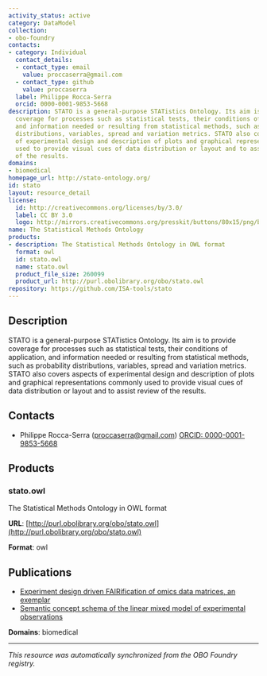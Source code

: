 ```yaml
---
activity_status: active
category: DataModel
collection:
- obo-foundry
contacts:
- category: Individual
  contact_details:
  - contact_type: email
    value: proccaserra@gmail.com
  - contact_type: github
    value: proccaserra
  label: Philippe Rocca-Serra
  orcid: 0000-0001-9853-5668
description: STATO is a general-purpose STATistics Ontology. Its aim is to provide
  coverage for processes such as statistical tests, their conditions of application,
  and information needed or resulting from statistical methods, such as probability
  distributions, variables, spread and variation metrics. STATO also covers aspects
  of experimental design and description of plots and graphical representations commonly
  used to provide visual cues of data distribution or layout and to assist review
  of the results.
domains:
- biomedical
homepage_url: http://stato-ontology.org/
id: stato
layout: resource_detail
license:
  id: http://creativecommons.org/licenses/by/3.0/
  label: CC BY 3.0
  logo: http://mirrors.creativecommons.org/presskit/buttons/80x15/png/by.png
name: The Statistical Methods Ontology
products:
- description: The Statistical Methods Ontology in OWL format
  format: owl
  id: stato.owl
  name: stato.owl
  product_file_size: 260099
  product_url: http://purl.obolibrary.org/obo/stato.owl
repository: https://github.com/ISA-tools/stato
---
```

## Description

STATO is a general-purpose STATistics Ontology. Its aim is to provide coverage for processes such as statistical tests, their conditions of application, and information needed or resulting from statistical methods, such as probability distributions, variables, spread and variation metrics. STATO also covers aspects of experimental design and description of plots and graphical representations commonly used to provide visual cues of data distribution or layout and to assist review of the results.

## Contacts

- Philippe Rocca-Serra (proccaserra@gmail.com) [ORCID: 0000-0001-9853-5668](https://orcid.org/0000-0001-9853-5668)

## Products

### stato.owl

The Statistical Methods Ontology in OWL format

**URL**: [http://purl.obolibrary.org/obo/stato.owl](http://purl.obolibrary.org/obo/stato.owl)

**Format**: owl

## Publications

- [Experiment design driven FAIRification of omics data matrices, an exemplar](https://www.ncbi.nlm.nih.gov/pubmed/31831744)
- [Semantic concept schema of the linear mixed model of experimental observations](https://www.ncbi.nlm.nih.gov/pubmed/32109232)

**Domains**: biomedical

---

*This resource was automatically synchronized from the OBO Foundry registry.*